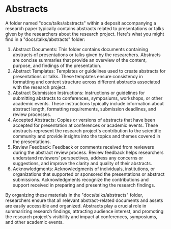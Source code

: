 # Abstracts

A folder named "docs/talks/abstracts" within a deposit accompanying a research paper typically contains abstracts related to presentations or talks given by the researchers about the research project. Here's what you might find in a "docs/talks/abstracts" folder:

1. Abstract Documents: This folder contains documents containing abstracts of presentations or talks given by the researchers. Abstracts are concise summaries that provide an overview of the content, purpose, and findings of the presentation.
2. Abstract Templates: Templates or guidelines used to create abstracts for presentations or talks. These templates ensure consistency in formatting and content structure across different abstracts associated with the research project.
3. Abstract Submission Instructions: Instructions or guidelines for submitting abstracts to conferences, symposiums, workshops, or other academic events. These instructions typically include information about abstract length, formatting requirements, submission deadlines, and review processes.
4. Accepted Abstracts: Copies or versions of abstracts that have been accepted for presentation at conferences or academic events. These abstracts represent the research project's contribution to the scientific community and provide insights into the topics and themes covered in the presentations.
5. Review Feedback: Feedback or comments received from reviewers during the abstract review process. Review feedback helps researchers understand reviewers' perspectives, address any concerns or suggestions, and improve the clarity and quality of their abstracts.
6. Acknowledgments: Acknowledgments of individuals, institutions, or organizations that supported or sponsored the presentations or abstract submissions. Acknowledgments recognize the contributions and support received in preparing and presenting the research findings.

By organizing these materials in the "docs/talks/abstracts" folder, researchers ensure that all relevant abstract-related documents and assets are easily accessible and organized. Abstracts play a crucial role in summarizing research findings, attracting audience interest, and promoting the research project's visibility and impact at conferences, symposiums, and other academic events.
